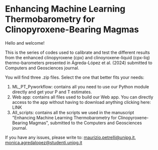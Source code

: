 # Enhancing Machine Learning Thermobarometry for Clinopyroxene-Bearing Magmas
Hello and welcome!

This is the series of codes used to calibrate and test the different results from the enhanced clinopyroxene (cpx) and clinoyroxene-liquid (cpx-liq) thermo-barometers presented in Ágreda-López et al. (2024) submitted to Computers and Geosciences journal.

 You will find three .zip files.  Select the one that better fits your needs:

1. ML_PT_Pyworkflow: contains all you need to use our Python module directly and get your P and T estimates.
2. Web app: contains all files used to build our Web app. You can directly access to the app without having to download anything clicking here: LINK
3. All_scripts: contains all the scripts we used in the manuscript "Enhancing Machine Learning Thermobarometry for Clinopyroxene-Bearing Magmas", submitted to the Computers and Geosciences journal.

If you have any issues, please write to: maurizio.petrelli@unipg.it, monica.agredalopez@studenti.unipg.it
